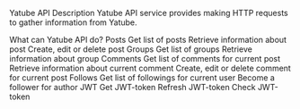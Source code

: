 Yatube API
Description
Yatube API service provides making HTTP requests to gather information from Yatube.

What can Yatube API do?
Posts
Get list of posts
Retrieve information about post
Create, edit or delete post
Groups
Get list of groups
Retrieve information about group
Comments
Get list of comments for current post
Retrieve information about current comment
Create, edit or delete comment for current post
Follows
Get list of followings for current user
Become a follower for author
JWT
Get JWT-token
Refresh JWT-token
Check JWT-token